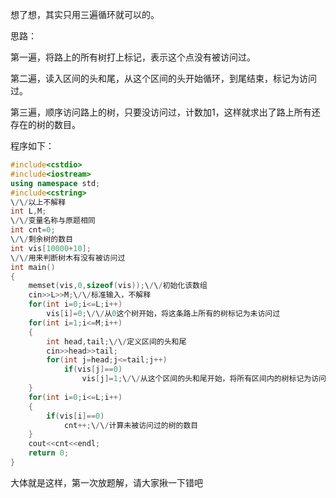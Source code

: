 想了想，其实只用三遍循环就可以的。

思路：

第一遍，将路上的所有树打上标记，表示这个点没有被访问过。

第二遍，读入区间的头和尾，从这个区间的头开始循环，到尾结束，标记为访问过。

第三遍，顺序访问路上的树，只要没访问过，计数加1，这样就求出了路上所有还存在的树的数目。


程序如下：

```cpp
#include<cstdio>
#include<iostream>
using namespace std;
#include<cstring>
\/\/以上不解释
int L,M;
\/\/变量名称与原题相同
int cnt=0;
\/\/剩余树的数目
int vis[10000+10];
\/\/用来判断树木有没有被访问过
int main()
{
    memset(vis,0,sizeof(vis));\/\/初始化该数组
    cin>>L>>M;\/\/标准输入，不解释
    for(int i=0;i<=L;i++)
        vis[i]=0;\/\/从0这个树开始，将这条路上所有的树标记为未访问过
    for(int i=1;i<=M;i++)
    {
        int head,tail;\/\/定义区间的头和尾
        cin>>head>>tail;
        for(int j=head;j<=tail;j++)
            if(vis[j]==0)
                vis[j]=1;\/\/从这个区间的头和尾开始，将所有区间内的树标记为访问过
    }
    for(int i=0;i<=L;i++)
    {
        if(vis[i]==0)
            cnt++;\/\/计算未被访问过的树的数目
    }
    cout<<cnt<<endl;
    return 0;
} 
```
大体就是这样，第一次放题解，请大家揪一下错吧